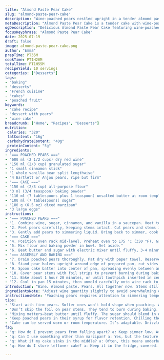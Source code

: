 ```yaml
---
title: "Almond Paste Pear Cake"
slug: "almond-paste-pear-cake"
description: "Wine-poached pears nestled upright in a tender almond paste cake. Red wine, cinnamon stick, and vanilla bean infuse the pears slowly. The batter blends softened butter, sugar, diced almond paste, and eggs. Flour and baking powder fold in gently. Poached pears stay intact in the mold, supporting the luscious cake interior as it bakes. Takes a bit over an hour. Pear stems wrapped in foil to avoid burning. Cool before unmolding. Serve with or without syrup. About ten servings."
metaDescription: "Almond Paste Pear Cake is a tender cake with wine-poached pears. The blend of almond paste and red wine creates a unique dessert experience."
ogDescription: "Delicious Almond Paste Pear Cake featuring wine-poached pears in a rich almond paste cake. A delightful dessert for any occasion."
focusKeyphrase: "Almond Paste Pear Cake"
date: 2025-07-19
draft: false
image: almond-paste-pear-cake.png
author: "Emma"
prepTime: PT35M
cookTime: PT1H20M
totalTime: PT1H55M
recipeYield: 10 servings
categories: ["Desserts"]
tags:
- "baking"
- "desserts"
- "French cuisine"
- "cakes"
- "poached fruit"
keywords:
- "cake recipe"
- "dessert with pears"
- "wine cake"
breadcrumb: ["Home", "Recipes", "Desserts"]
nutrition: 
 calories: "320"
 fatContent: "16g"
 carbohydrateContent: "40g"
 proteinContent: "5g"
ingredients:
- "=== POACHED PEARS ==="
- "600 ml (2 1/2 cups) dry red wine"
- "150 ml (2/3 cup) granulated sugar"
- "1 small cinnamon stick"
- "1 whole vanilla bean split lengthwise"
- "4 Bartlett or Anjou pears, ripe but firm"
- "=== CAKE ==="
- "150 ml (2/3 cup) all-purpose flour"
- "3 ml (3/4 teaspoon) baking powder"
- "110 ml (7 tablespoons plus 1 teaspoon) unsalted butter at room temp"
- "100 ml (7 tablespoons) sugar"
- "180 g (6.5 oz) diced marzipan"
- "3 large eggs"
instructions:
- "=== POACHED PEARS ==="
- "1. Combine wine, sugar, cinnamon, and vanilla in a saucepan. Heat to boil. Simmer 3-4 minutes."
- "2. Peel pears carefully, keeping stems intact. Cut pears and stems in halves lengthwise. Scoop out cores."
- "3. Gently add pears to simmering liquid. Bring back to simmer, cook 12-14 minutes gently. Remove from heat. Let cool and refrigerate pears immersed in syrup 4 hours minimum or overnight."
- "=== CAKE ==="
- "4. Position oven rack mid-level. Preheat oven to 175 °C (350 °F). Grease 20 cm (8 inch) springform pan. Line bottom with parchment paper."
- "5. Mix flour and baking powder in bowl. Set aside."
- "6. Beat butter and sugar with electric mixer until fluffy, 3-4 minutes. Add diced marzipan in portions, mixing until mostly blended but some chunks remain. Beat in eggs one at a time until mixture smooth, about 2 minutes. On low speed, fold in dry ingredients until combined."
- "=== ASSEMBLY AND BAKING ==="
- "7. Drain poached pears thoroughly. Pat dry with paper towel. Reserve syrup for later use or other recipes."
- "8. Stand pear halves upright around edge of prepared pan, cut sides facing pan walls. Trim bases as needed to stabilize."
- "9. Spoon cake batter into center of pan, spreading evenly between and around pears."
- "10. Cover pear stems with foil strips to prevent burning during baking."
- "11. Bake about 1 hour 20 minutes, or until toothpick inserted in center comes out clean."
- "12. Cool in pan 15 minutes, then unmold carefully onto wire rack to cool completely."
introduction: "Wine. Almond paste. Pears. All together now. Stems still on, sliced pears slowly poached in aromatic red wine. Cinnamon stick plus vanilla bean for a touch of warmth and sweetness. Slow simmer to soften fruit but keep shape. Chill a good five hours. Or sleep overnight. Batter creamy and buttery. Cubes of marzipan folded in, add pockets of almond flavor and chewy texture. Eggs lift and bind. Flour combined with gentle lift from baking powder. Pan lined, pears placed standing tall around walls. Batter pools in center, surrounding and embracing fruit. Pear tips wrapped with foil — no one likes burnt stems. Bake until cake firm and golden, toothpick test done. Rest. Cool. Remove. All set for slicing and sharing. Slightly dense, moist, a little chewy from marzipan chunks. Wine syrup optional drizzle or keep for cocktails later. Traditional French feel with easy twists. Suitable for lactose-free butter or margarine substitution. Not quick, but worth the wait."
ingredientsNote: "Adjust wine quantity slightly to avoid overwhelming or underflavoring the pears. Vanilla bean adds richness but can be swapped for a teaspoon of vanilla extract if fresh beans are unavailable. Cinnamon stick essential for warm spice note; fresh or good quality dried stick preferred. Pears must be firm to hold shape while poaching; Bartlett or Anjou provide balance of sweetness and texture. Flour measure reduced slightly to balance batter moisture from marzipan and eggs. Baking powder raised a bit for better rise due to almond paste addition. Unsalted butter softened for easy creaming with sugar. Sugar quantity lowered subtly to match expected sweetness from poached pears and marzipan, avoiding overtly sweet cake. Eggs added one by one to ensure uniform batter texture. Marzipan diced rather than grated for interesting textural pockets within cake. Parchment lining critical to avoid sticking especially on heavy batter sides. Foil strips flexible for protecting pear stems during bake."
instructionsNote: "Poaching pears requires attention to simmering temperature—too hot, pears break apart; too cool, not infused. Time adjusted to 12-14 minutes for best texture retention. Cooling poached pears in syrup keeps flavor infused and prevents drying. Batter: creaming time extended slightly to incorporate marzipan bits yet avoid overmixing which could toughen cake. Incorporate eggs gradually for consistent emulsification. Low speed folding of dry ingredients to keep batter tender, avoid gluten development. Position pears upright firmly, cut base flat if needed—won’t bake evenly otherwise. Foil wrap on stems essential; those tend to burn easily. Baking timing extended to 80 minutes to ensure cake set with wet fruit center; toothpick test definitive. Cooling in pan prevents breakage; then unmolding before fully cold to retain moisture. Cake can be served slightly warm or room temp. Syrup from pears versatile to serve with cake or cocktails; refrigerate and reuse quickly."
tips:
- "Start with firm pears. Softer ones won't hold shape when poaching. Aim for ripe but firm, like Bartlett or Anjou. Your timing matters, too. Twelve to fourteen minutes in simmering liquid. Keep an eye on them. Make sure they absorb flavors but stay intact."
- "Don’t skip the foil on pear stems. They tend to burn during baking. The foil acts as a shield. Easy change, big result. Parchment paper on the pan bottom? A must. Heavy batters stick easily. Line it well. It's critical for a smooth release."
- "Mixing matters—beat butter until fluffy. The sugar should blend in well. Add marzipan gradually—mixing in chunks for texture. Fold in dry ingredients gently. Avoid overmixing. Eggs add lift—one at a time. This ensures a smooth batter. Keep mixing short to preserve lightness."
- "Keep poached pears in their syrup for flavor retention. Chilling them makes for a sweeter outcome. Use a toothpick for cake doneness—it’s your best test. And remember—cool down in pan. Then, move to wire rack. It helps with moisture retention."
- "Cake can be served warm or room temperature. It’s adaptable. Drizzle with reserved syrup if desired. Or save that syrup for cocktails. Versatility adds value. Never underestimate your flexibility with this cake. Great alongside coffee or tea."
faq:
- "q: How do I prevent pears from falling apart? a: Keep simmer low. Around 12 to 14 minutes is ideal. Pick pears that are firm. Miller pears break easier. They should be ripe but not mushy."
- "q: Can I use something other than marzipan? a: Yes, but the texture will differ. Almond flour gives a different result. You can use more almond paste or even a different nut paste."
- "q: What if my cake sinks in the middle? a: Often, this means underbaked. Check your oven temperature. A toothpick test is crucial. But if the texture is off, it might be overmixed. Be careful."
- "q: How do I store leftover cake? a: Keep it in the fridge, covered. It stays fresh for a few days. You can freeze it too, if you want. Just wrap tightly."

---
```

